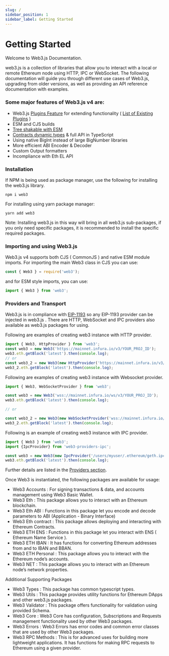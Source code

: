 ```yaml
---
slug: /
sidebar_position: 1
sidebar_label: Getting Started
---
```


# Getting Started

Welcome to Web3.js Documentation.

web3.js is a collection of libraries that allow you to interact with a local or remote Ethereum node using HTTP, IPC or WebSocket.
The following documentation will guide you through different use cases of Web3.js, upgrading from older versions, as well as providing an API reference documentation with examples.

### Some major features of Web3.js v4 are:

-    Web3.js [Plugins Feature](/guides/web3_plugin_guide/) for extending functionality ( [List of Existing Plugins](https://web3js.org/plugins) )
-    ESM and CJS builds 
-    [Tree shakable with ESM](/guides/advanced/web3_tree_shaking_support_guide/)
-    [Contracts dynamic types](/guides/smart_contracts/infer_contract_types_guide/) & full API in TypeScript
-    Using native BigInt instead of large BigNumber libraries
-    More efficient ABI Encoder & Decoder
-    Custom Output formatters
-    Incompliance with Eth EL API

### Installation

If NPM is being used as package manager, use the following for installing the web3.js library. 

```
npm i web3
```

For installing using yarn package manager:

```
yarn add web3
```

Note: Installing web3.js in this way will bring in all web3.js sub-packages, if you only need specific packages, it is recommended to install the specific required packages. 

### Importing and using Web3.js

Web3.js v4 supports both CJS ( CommonJS ) and native ESM module imports. For importing the main Web3 class in CJS you can use:

``` js
const { Web3 } = require('web3');
```

and for ESM style imports, you can use:

``` ts
import { Web3 } from 'web3';

```

### Providers and Transport

Web3.js is in compliance with [EIP-1193](https://eips.ethereum.org/EIPS/eip-1193) so any EIP-1193 provider can be injected in web3.js . There are HTTP, WebSocket and IPC providers also available as web3.js packages for using.

Following are examples of creating web3 instance with HTTP provider. 

``` ts
import { Web3, HttpProvider } from 'web3';
const web3 = new Web3('https://mainnet.infura.io/v3/YOUR_PROJ_ID');
web3.eth.getBlock('latest').then(console.log);
// or
const web3_2 = new Web3(new HttpProvider('https://mainnet.infura.io/v3/YOUR_PROJ_ID'));
web3_2.eth.getBlock('latest').then(console.log);
```

Following are examples of creating web3 instance with Websocket provider. 

``` ts
import { Web3, WebSocketProvider } from 'web3';

const web3 = new Web3('wss://mainnet.infura.io/ws/v3/YOUR_PROJ_ID');
web3.eth.getBlock('latest').then(console.log);

// or

const web3_2 = new Web3(new WebSocketProvider('wss://mainnet.infura.io/ws/v3/YOUR_PROJ_ID'));
web3_2.eth.getBlock('latest').then(console.log);

```

Following is an example of creating web3 instance with IPC provider. 

``` ts
import { Web3 } from 'web3';
import {IpcProvider} from 'web3-providers-ipc';

const web3 = new Web3(new IpcProvider('/users/myuser/.ethereum/geth.ipc'));
web3.eth.getBlock('latest').then(console.log);
```

Further details are listed in the [Providers section](https://docs.web3js.org/guides/web3_providers_guide/).

Once Web3 is instantiated, the following packages are available for usage:

- Web3 Accounts :         For signing transactions & data, and accounts management using Web3 Basic Wallet. 
- Web3 Eth :              This package allows you to interact with an Ethereum blockchain.
- Web3 Eth ABI :          Functions in this package let you encode and decode parameters to ABI (Application  - Binary Interface)
- Web3 Eth contract :     This package allows deploying and interacting with Ethereum Contracts. 
- Web3 ETH ENS :          Functions in this package let you interact with ENS ( Ethereum Name Service ).  
- Web3 ETH IBAN :         It has functions for converting Ethereum addresses from and to IBAN and BBAN.
- Web3 ETH Personal :     This package allows you to interact with the Ethereum node’s accounts.
- Web3 NET :              This package allows you to interact with an Ethereum node’s network properties.

Additional Supporting Packages
- Web3 Types :            This package has common typescript types. 
- Web3 Utils :            This package provides utility functions for Ethereum DApps and other web3.js packages.
- Web3 Validator :        This package offers functionality for validation using provided Schema. 
- Web3 Core :             Web3 Core has configuration, Subscriptions and Requests management functionality used by other Web3 packages. 
- Web3 Errors :           Web3 Errors has error codes and common error classes that are used by other Web3 packages. 
- Web3 RPC Methods :      This is for advanced uses for building more lightweight applications. It has functions for making RPC requests to Ethereum using a given provider. 